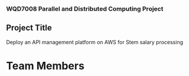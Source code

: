 ### WQD7008 Parallel and Distributed Computing Project 
## Project Title  
Deploy an API management platform on AWS for Stem salary processing
# Team Members
